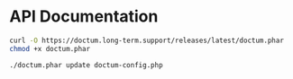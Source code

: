 # API Documentation

```bash
curl -O https://doctum.long-term.support/releases/latest/doctum.phar
chmod +x doctum.phar

./doctum.phar update doctum-config.php
```